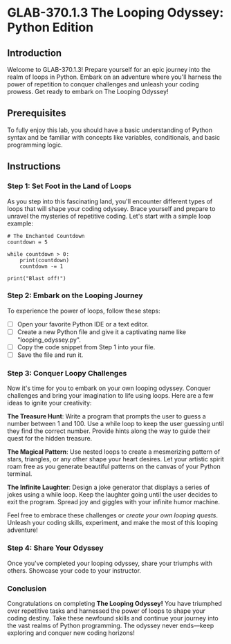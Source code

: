 # GLAB-370.1.3 The Looping Odyssey: Python Edition

## Introduction
Welcome to GLAB-370.1.3! Prepare yourself for an epic journey into the realm of loops in Python. Embark on an adventure where you'll harness the power of repetition to conquer challenges and unleash your coding prowess. Get ready to embark on The Looping Odyssey!

## Prerequisites
To fully enjoy this lab, you should have a basic understanding of Python syntax and be familiar with concepts like variables, conditionals, and basic programming logic.

## Instructions

### Step 1: Set Foot in the Land of Loops
As you step into this fascinating land, you'll encounter different types of loops that will shape your coding odyssey. Brace yourself and prepare to unravel the mysteries of repetitive coding. Let's start with a simple loop example:

```
# The Enchanted Countdown
countdown = 5

while countdown > 0:
    print(countdown)
    countdown -= 1

print("Blast off!")

```

### Step 2: Embark on the Looping Journey
To experience the power of loops, follow these steps:

- [ ] Open your favorite Python IDE or a text editor.
- [ ] Create a new Python file and give it a captivating name like "looping_odyssey.py".
- [ ] Copy the code snippet from Step 1 into your file.
- [ ] Save the file and run it.

### Step 3: Conquer Loopy Challenges
Now it's time for you to embark on your own looping odyssey. Conquer challenges and bring your imagination to life using loops. Here are a few ideas to ignite your creativity:

**The Treasure Hunt**: Write a program that prompts the user to guess a number between 1 and 100. Use a while loop to keep the user guessing until they find the correct number. Provide hints along the way to guide their quest for the hidden treasure.

**The Magical Pattern**: Use nested loops to create a mesmerizing pattern of stars, triangles, or any other shape your heart desires. Let your artistic spirit roam free as you generate beautiful patterns on the canvas of your Python terminal.

**The Infinite Laughter**: Design a joke generator that displays a series of jokes using a while loop. Keep the laughter going until the user decides to exit the program. Spread joy and giggles with your infinite humor machine.

Feel free to embrace these challenges or _create your own looping quests_. Unleash your coding skills, experiment, and make the most of this looping adventure!

### Step 4: Share Your Odyssey
Once you've completed your looping odyssey, share your triumphs with others. Showcase your code to your instructor.

### Conclusion
Congratulations on completing **The Looping Odyssey!** You have triumphed over repetitive tasks and harnessed the power of loops to shape your coding destiny. Take these newfound skills and continue your journey into the vast realms of Python programming. The odyssey never ends—keep exploring and conquer new coding horizons!
